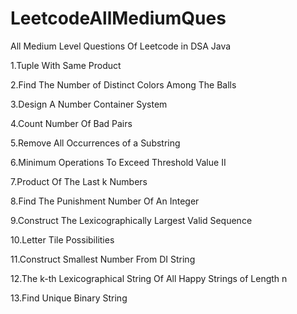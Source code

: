 # LeetcodeAllMediumQues
All Medium Level Questions Of Leetcode in DSA Java

1.Tuple With Same Product

2.Find The Number of Distinct Colors Among The Balls

3.Design A Number Container System

4.Count Number Of Bad Pairs

5.Remove All Occurrences of a Substring

6.Minimum Operations To Exceed Threshold Value II

7.Product Of The Last k Numbers

8.Find The Punishment Number Of An Integer

9.Construct The Lexicographically Largest Valid Sequence

10.Letter Tile Possibilities

11.Construct Smallest Number From DI String

12.The k-th Lexicographical String Of All Happy Strings of Length n

13.Find Unique Binary String
